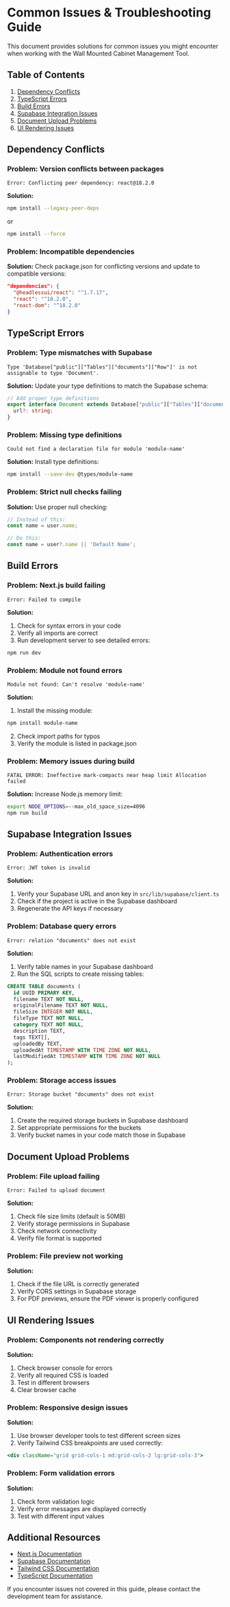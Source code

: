 # Common Issues & Troubleshooting Guide

This document provides solutions for common issues you might encounter when working with the Wall Mounted Cabinet Management Tool.

## Table of Contents
1. [Dependency Conflicts](#dependency-conflicts)
2. [TypeScript Errors](#typescript-errors)
3. [Build Errors](#build-errors)
4. [Supabase Integration Issues](#supabase-integration-issues)
5. [Document Upload Problems](#document-upload-problems)
6. [UI Rendering Issues](#ui-rendering-issues)

## Dependency Conflicts

### Problem: Version conflicts between packages
```
Error: Conflicting peer dependency: react@18.2.0
```

**Solution:**
```bash
npm install --legacy-peer-deps
```
or
```bash
npm install --force
```

### Problem: Incompatible dependencies
**Solution:** Check package.json for conflicting versions and update to compatible versions:
```json
"dependencies": {
  "@headlessui/react": "^1.7.17",
  "react": "^18.2.0",
  "react-dom": "^18.2.0"
}
```

## TypeScript Errors

### Problem: Type mismatches with Supabase
```
Type 'Database["public"]["Tables"]["documents"]["Row"]' is not assignable to type 'Document'.
```

**Solution:** Update your type definitions to match the Supabase schema:
```typescript
// Add proper type definitions
export interface Document extends Database["public"]["Tables"]["documents"]["Row"] {
  url?: string;
}
```

### Problem: Missing type definitions
```
Could not find a declaration file for module 'module-name'
```

**Solution:** Install type definitions:
```bash
npm install --save-dev @types/module-name
```

### Problem: Strict null checks failing
**Solution:** Use proper null checking:
```typescript
// Instead of this:
const name = user.name;

// Do this:
const name = user?.name || 'Default Name';
```

## Build Errors

### Problem: Next.js build failing
```
Error: Failed to compile
```

**Solution:**
1. Check for syntax errors in your code
2. Verify all imports are correct
3. Run development server to see detailed errors:
```bash
npm run dev
```

### Problem: Module not found errors
```
Module not found: Can't resolve 'module-name'
```

**Solution:**
1. Install the missing module:
```bash
npm install module-name
```
2. Check import paths for typos
3. Verify the module is listed in package.json

### Problem: Memory issues during build
```
FATAL ERROR: Ineffective mark-compacts near heap limit Allocation failed
```

**Solution:** Increase Node.js memory limit:
```bash
export NODE_OPTIONS=--max_old_space_size=4096
npm run build
```

## Supabase Integration Issues

### Problem: Authentication errors
```
Error: JWT token is invalid
```

**Solution:**
1. Verify your Supabase URL and anon key in `src/lib/supabase/client.ts`
2. Check if the project is active in the Supabase dashboard
3. Regenerate the API keys if necessary

### Problem: Database query errors
```
Error: relation "documents" does not exist
```

**Solution:**
1. Verify table names in your Supabase dashboard
2. Run the SQL scripts to create missing tables:
```sql
CREATE TABLE documents (
  id UUID PRIMARY KEY,
  filename TEXT NOT NULL,
  originalFilename TEXT NOT NULL,
  fileSize INTEGER NOT NULL,
  fileType TEXT NOT NULL,
  category TEXT NOT NULL,
  description TEXT,
  tags TEXT[],
  uploadedBy TEXT,
  uploadedAt TIMESTAMP WITH TIME ZONE NOT NULL,
  lastModifiedAt TIMESTAMP WITH TIME ZONE NOT NULL
);
```

### Problem: Storage access issues
```
Error: Storage bucket "documents" does not exist
```

**Solution:**
1. Create the required storage buckets in Supabase dashboard
2. Set appropriate permissions for the buckets
3. Verify bucket names in your code match those in Supabase

## Document Upload Problems

### Problem: File upload failing
```
Error: Failed to upload document
```

**Solution:**
1. Check file size limits (default is 50MB)
2. Verify storage permissions in Supabase
3. Check network connectivity
4. Verify file format is supported

### Problem: File preview not working
**Solution:**
1. Check if the file URL is correctly generated
2. Verify CORS settings in Supabase storage
3. For PDF previews, ensure the PDF viewer is properly configured

## UI Rendering Issues

### Problem: Components not rendering correctly
**Solution:**
1. Check browser console for errors
2. Verify all required CSS is loaded
3. Test in different browsers
4. Clear browser cache

### Problem: Responsive design issues
**Solution:**
1. Use browser developer tools to test different screen sizes
2. Verify Tailwind CSS breakpoints are used correctly:
```jsx
<div className="grid grid-cols-1 md:grid-cols-2 lg:grid-cols-3">
```

### Problem: Form validation errors
**Solution:**
1. Check form validation logic
2. Verify error messages are displayed correctly
3. Test with different input values

## Additional Resources

- [Next.js Documentation](https://nextjs.org/docs)
- [Supabase Documentation](https://supabase.io/docs)
- [Tailwind CSS Documentation](https://tailwindcss.com/docs)
- [TypeScript Documentation](https://www.typescriptlang.org/docs)

If you encounter issues not covered in this guide, please contact the development team for assistance.
